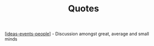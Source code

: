 ﻿---
backlinks:
- title: Sense
  url: /memex/sense/sense.html
tags: sense, quotes
title: Quotes
type: note
---
[[ideas-events-people]] - Discussion amongst great, average and small minds

[//begin]: # "Autogenerated link references for markdown compatibility"
[ideas-events-people]: ideas-events-people "Great Minds Discuss Ideas; Average Minds Discuss Events; Small Minds Discuss People"
[//end]: # "Autogenerated link references"